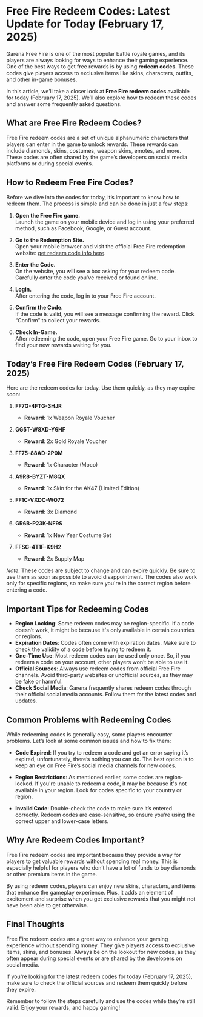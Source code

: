 # Free Fire Redeem Codes: Latest Update for Today (February 17, 2025)

Garena Free Fire is one of the most popular battle royale games, and its players are always looking for ways to enhance their gaming experience. One of the best ways to get free rewards is by using **redeem codes**. These codes give players access to exclusive items like skins, characters, outfits, and other in-game bonuses.

In this article, we’ll take a closer look at **Free Fire redeem codes** available for today (February 17, 2025). We’ll also explore how to redeem these codes and answer some frequently asked questions. 

## What are Free Fire Redeem Codes?

Free Fire redeem codes are a set of unique alphanumeric characters that players can enter in the game to unlock rewards. These rewards can include diamonds, skins, costumes, weapon skins, emotes, and more. These codes are often shared by the game’s developers on social media platforms or during special events.

## How to Redeem Free Fire Codes?

Before we dive into the codes for today, it’s important to know how to redeem them. The process is simple and can be done in just a few steps:

1. **Open the Free Fire game.**  
   Launch the game on your mobile device and log in using your preferred method, such as Facebook, Google, or Guest account.

2. **Go to the Redemption Site.**  
   Open your mobile browser and visit the official Free Fire redemption website: [get redeem code info here](https://bhulekhup.in/free-fire-redeem-codes-latest-update-for-today//).

3. **Enter the Code.**  
   On the website, you will see a box asking for your redeem code. Carefully enter the code you’ve received or found online.

4. **Login.**  
   After entering the code, log in to your Free Fire account.

5. **Confirm the Code.**  
   If the code is valid, you will see a message confirming the reward. Click “Confirm” to collect your rewards.

6. **Check In-Game.**  
   After redeeming the code, open your Free Fire game. Go to your inbox to find your new rewards waiting for you.

## Today’s Free Fire Redeem Codes (February 17, 2025)

Here are the redeem codes for today. Use them quickly, as they may expire soon:

1. **FF7G-4FTG-3HJR**  
   - **Reward**: 1x Weapon Royale Voucher

2. **GG5T-W8XD-Y6HF**  
   - **Reward**: 2x Gold Royale Voucher

3. **FF75-88AD-2P0M**  
   - **Reward**: 1x Character (Moco)

4. **A9R8-BYZT-M8QX**  
   - **Reward**: 1x Skin for the AK47 (Limited Edition)

5. **FF1C-VXDC-WO72**  
   - **Reward**: 3x Diamond

6. **GR6B-P23K-NF9S**  
   - **Reward**: 1x New Year Costume Set

7. **FFSG-4T1F-K9H2**  
   - **Reward**: 2x Supply Map

*Note*: These codes are subject to change and can expire quickly. Be sure to use them as soon as possible to avoid disappointment. The codes also work only for specific regions, so make sure you're in the correct region before entering a code.

## Important Tips for Redeeming Codes

- **Region Locking**: Some redeem codes may be region-specific. If a code doesn’t work, it might be because it's only available in certain countries or regions.
- **Expiration Dates**: Codes often come with expiration dates. Make sure to check the validity of a code before trying to redeem it.
- **One-Time Use**: Most redeem codes can be used only once. So, if you redeem a code on your account, other players won’t be able to use it.
- **Official Sources**: Always use redeem codes from official Free Fire channels. Avoid third-party websites or unofficial sources, as they may be fake or harmful.
- **Check Social Media**: Garena frequently shares redeem codes through their official social media accounts. Follow them for the latest codes and updates.

## Common Problems with Redeeming Codes

While redeeming codes is generally easy, some players encounter problems. Let’s look at some common issues and how to fix them:

- **Code Expired**: If you try to redeem a code and get an error saying it’s expired, unfortunately, there’s nothing you can do. The best option is to keep an eye on Free Fire’s social media channels for new codes.
  
- **Region Restrictions**: As mentioned earlier, some codes are region-locked. If you're unable to redeem a code, it may be because it's not available in your region. Look for codes specific to your country or region.

- **Invalid Code**: Double-check the code to make sure it’s entered correctly. Redeem codes are case-sensitive, so ensure you're using the correct upper and lower-case letters.

## Why Are Redeem Codes Important?

Free Fire redeem codes are important because they provide a way for players to get valuable rewards without spending real money. This is especially helpful for players who don’t have a lot of funds to buy diamonds or other premium items in the game.

By using redeem codes, players can enjoy new skins, characters, and items that enhance the gameplay experience. Plus, it adds an element of excitement and surprise when you get exclusive rewards that you might not have been able to get otherwise.

## Final Thoughts

Free Fire redeem codes are a great way to enhance your gaming experience without spending money. They give players access to exclusive items, skins, and bonuses. Always be on the lookout for new codes, as they often appear during special events or are shared by the developers on social media.

If you're looking for the latest redeem codes for today (February 17, 2025), make sure to check the official sources and redeem them quickly before they expire.

Remember to follow the steps carefully and use the codes while they’re still valid. Enjoy your rewards, and happy gaming!
